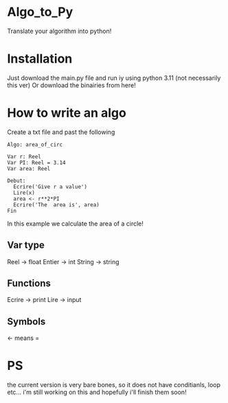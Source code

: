 # Algo_to_Py
Translate your algorithm into python!

# Installation
Just download the main.py file and run iy using  python 3.11 (not necessarily this ver)
Or download the binairies from here!

# How to write an algo
Create a txt file and past the following

```
Algo: area_of_circ

Var r: Reel
Var PI: Reel = 3.14
Var area: Reel

Debut:
  Ecrire('Give r a value')
  Lire(x)
  area <- r**2*PI
  Ecrire('The  area is', area)
Fin
```
In this example we calculate the area of a circle!

## Var type
Reel -> float
Entier -> int
String -> string
## Functions
Ecrire -> print
Lire -> input
## Symbols
<- means =

# PS
the current version is very bare bones, so it does not have conditianls, loop etc... i'm still working on this and hopefully i'll finish them soon!
